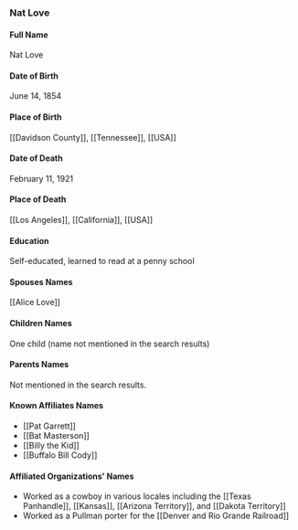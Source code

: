### Nat Love

#### Full Name

Nat Love

#### Date of Birth

June 14, 1854

#### Place of Birth

[[Davidson County]], [[Tennessee]], [[USA]]

#### Date of Death

February 11, 1921

#### Place of Death

[[Los Angeles]], [[California]], [[USA]]

#### Education

Self-educated, learned to read at a penny school

#### Spouses Names

[[Alice Love]]

#### Children Names

One child (name not mentioned in the search results)

#### Parents Names

Not mentioned in the search results.

#### Known Affiliates Names

- [[Pat Garrett]]
- [[Bat Masterson]]
- [[Billy the Kid]]
- [[Buffalo Bill Cody]]

#### Affiliated Organizations' Names

- Worked as a cowboy in various locales including the [[Texas Panhandle]], [[Kansas]], [[Arizona Territory]], and [[Dakota Territory]]
- Worked as a Pullman porter for the [[Denver and Rio Grande Railroad]]